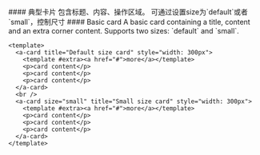 <cn>
#### 典型卡片
包含标题、内容、操作区域。
可通过设置size为`default`或者`small`，控制尺寸
</cn>

<us>
#### Basic card
A basic card containing a title, content and an extra corner content.
Supports two sizes: `default` and `small`.
</us>

```vue
<template>
  <a-card title="Default size card" style="width: 300px">
    <template #extra><a href="#">more</a></template>
    <p>card content</p>
    <p>card content</p>
    <p>card content</p>
  </a-card>
  <br />
  <a-card size="small" title="Small size card" style="width: 300px">
    <template #extra><a href="#">more</a></template>
    <p>card content</p>
    <p>card content</p>
    <p>card content</p>
  </a-card>
</template>
```
